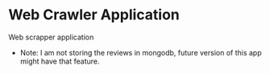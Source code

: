 # Web Crawler Application
Web scrapper application

- Note: I am not storing the reviews in mongodb, future version of this app might have that feature.
